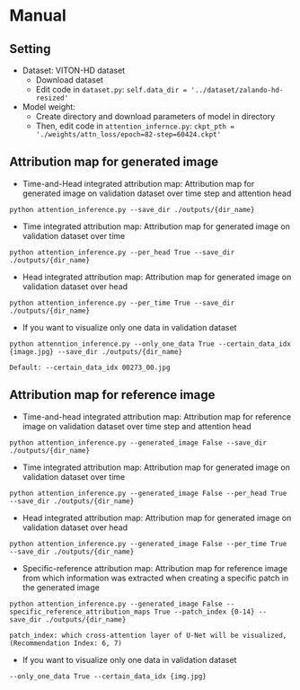 # Manual

## Setting

- Dataset: VITON-HD dataset
  - Download dataset
  - Edit code in `dataset.py`: ```self.data_dir = '../dataset/zalando-hd-resized'```
- Model weight:
  - Create directory and download parameters of model in directory
  - Then, edit code in `attention_infernce.py`: ```ckpt_pth = './weights/attn_loss/epoch=82-step=60424.ckpt'```

## Attribution map for generated image

- Time-and-Head integrated attribution map: Attribution map for generated image on validation dataset over time step and attention head

```
python attention_inference.py --save_dir ./outputs/{dir_name}
```

- Time integrated attribution map: Attribution map for generated image on validation dataset over time


```
python attention_inference.py --per_head True --save_dir ./outputs/{dir_name}
```

- Head integrated attribution map: Attribution map for generated image on validation dataset over head


```
python attention_inference.py --per_time True --save_dir ./outputs/{dir_name}
```

- If you want to visualize only one data in validation dataset

```
python attenntion_inference.py --only_one_data True --certain_data_idx {image.jpg} --save_dir ./outputs/{dir_name}

Default: --certain_data_idx 00273_00.jpg
```

## Attribution map for reference image

- Time-and-head integrated attribution map: Attribution map for reference image on validation dataset over time step and attention head

```
python attention_inference.py --generated_image False --save_dir ./outputs/{dir_name}
```

- Time integrated attribution map: Attribution map for generated image on validation dataset over time

```
python attention_inference.py --generated_image False --per_head True --save_dir ./outputs/{dir_name}
```

- Head integrated attribution map: Attribution map for generated image on validation dataset over head

```
python attention_inference.py --generated_image False --per_time True --save_dir ./outputs/{dir_name}
```

- Specific-reference attribution map: Attribution map for reference image from which information was extracted when creating a specific patch in the generated image

```
python attention_inference.py --generated_image False --specific_reference_attribution_maps True --patch_index {0-14} --save_dir ./outputs/{dir_name}

patch_index: which cross-attention layer of U-Net will be visualized, (Recommendation Index: 6, 7)
```

- If you want to visualize only one data in validation dataset

```
--only_one_data True --certain_data_idx {img.jpg}
```

